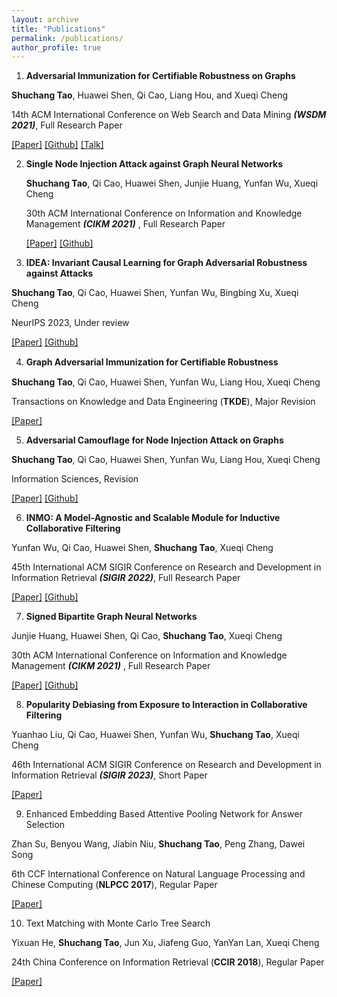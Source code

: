 ```yaml
---
layout: archive
title: "Publications"
permalink: /publications/
author_profile: true
---
```


1. **Adversarial Immunization for Certifiable Robustness on Graphs**

  **Shuchang Tao**, Huawei Shen, Qi Cao, Liang Hou, and Xueqi Cheng

  14th ACM International Conference on Web Search and Data Mining ***(WSDM 2021)***, Full Research Paper

  [[Paper]](https://arxiv.org/abs/2007.09647) [[Github]](https://github.com/TaoShuchang/AdvImmune) [[Talk]](https://www.bilibili.com/video/BV1n5411m7ZH)

2. **Single Node Injection Attack against Graph Neural Networks**

   **Shuchang Tao**, Qi Cao, Huawei Shen, Junjie Huang, Yunfan Wu, Xueqi Cheng

   30th ACM International Conference on Information and Knowledge Management ***(CIKM 2021)*** , Full Research Paper

   [[Paper]](https://arxiv.org/abs/2108.13049) [[Github]](https://github.com/TaoShuchang/G-NIA)

3. **IDEA: Invariant Causal Learning for Graph Adversarial Robustness against Attacks**

  **Shuchang Tao**,  Qi Cao, Huawei Shen, Yunfan Wu, Bingbing Xu, Xueqi Cheng

  NeurIPS 2023, Under review

  [[Paper]](https://arxiv.org/abs/2305.15792) [[Github]](https://github.com/TaoShuchang/IDEA_repo)

4. **Graph Adversarial Immunization for Certiﬁable Robustness**

  **Shuchang Tao**,  Qi Cao, Huawei Shen, Yunfan Wu, Liang Hou, Xueqi Cheng

  Transactions on Knowledge and Data Engineering (**TKDE**), Major Revision

  [[Paper]](https://arxiv.org/abs/2302.08051) 

5. **Adversarial Camouflage for Node Injection Attack on Graphs**

  **Shuchang Tao**,  Qi Cao, Huawei Shen, Yunfan Wu, Liang Hou, Xueqi Cheng

  Information Sciences, Revision

  [[Paper]](https://arxiv.org/abs/2208.01819) [[Github]](https://github.com/TaoShuchang/CANA)

6. **INMO: A Model-Agnostic and Scalable Module for Inductive Collaborative Filtering**

  Yunfan Wu, Qi Cao, Huawei Shen, **Shuchang Tao**, Xueqi Cheng

  45th International ACM SIGIR Conference on Research and Development in Information Retrieval ***(SIGIR 2022)***, Full Research Paper

  [[Paper]](https://arxiv.org/abs/2107.05247) [[Github]](https://github.com/WuYunfan/igcn_cf)

7. **Signed Bipartite Graph Neural Networks**

  Junjie Huang, Huawei Shen, Qi Cao, **Shuchang Tao**, Xueqi Cheng

  30th ACM International Conference on Information and Knowledge Management ***(CIKM 2021)*** , Full Research Paper

   [[Paper]](https://arxiv.org/abs/2108.09638) [[Github]](https://github.com/huangjunjie-cs/SBGNN)

8. **Popularity Debiasing from Exposure to Interaction in Collaborative Filtering**

  Yuanhao Liu, Qi Cao, Huawei Shen, Yunfan Wu, **Shuchang Tao**, Xueqi Cheng

  46th International ACM SIGIR Conference on Research and Development in Information Retrieval ***(SIGIR 2023)***, Short Paper

  [[Paper]](https://arxiv.org/abs/2305.05204) 

9. Enhanced Embedding Based Attentive Pooling Network for Answer Selection

  Zhan Su, Benyou Wang, Jiabin Niu, **Shuchang Tao**, Peng Zhang, Dawei Song

  6th CCF International Conference on Natural Language Processing and Chinese Computing (**NLPCC 2017**), Regular Paper

  [[Paper]](https://www.researchgate.net/profile/Benyou-Wang/publication/322248056_Enhanced_Embedding_Based_Attentive_Pooling_Network_for_Answer_Selection/links/5bee7eb7299bf1124fd6014c/Enhanced-Embedding-Based-Attentive-Pooling-Network-for-Answer-Selection.pdf) 

10. Text Matching with Monte Carlo Tree Search

  Yixuan He, **Shuchang Tao**, Jun Xu, Jiafeng Guo, YanYan Lan, Xueqi Cheng

  24th China Conference on Information Retrieval (**CCIR 2018**), Regular Paper
  
  [[Paper]](https://link.springer.com/chapter/10.1007/978-3-030-01012-6_4) 

​	
